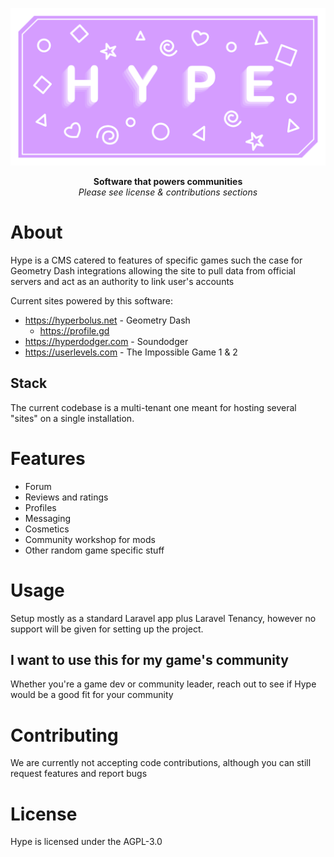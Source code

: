 ![Hype Banner](./resources/images/hype_banner.svg)

<p align="center">
    <b>Software that powers communities</b>
    <br/>
    <i>Please see license & contributions sections</i>
</p>

# About
Hype is a CMS catered to features of specific games such the case for Geometry Dash integrations allowing the site to pull data from official servers and act as an authority to link user's accounts

Current sites powered by this software:
- https://hyperbolus.net - Geometry Dash
    - https://profile.gd
- https://hyperdodger.com - Soundodger
- https://userlevels.com - The Impossible Game 1 & 2

## Stack
The current codebase is a multi-tenant one meant for hosting several "sites" on a single installation.

# Features
- Forum
- Reviews and ratings
- Profiles
- Messaging
- Cosmetics
- Community workshop for mods
- Other random game specific stuff

# Usage
Setup mostly as a standard Laravel app plus Laravel Tenancy, however no support will be given for setting up the project.

## I want to use this for my game's community
Whether you're a game dev or community leader, reach out to see if Hype would be a good fit for your community

# Contributing
We are currently not accepting code contributions, although you can still request features and report bugs

# License
Hype is licensed under the AGPL-3.0
